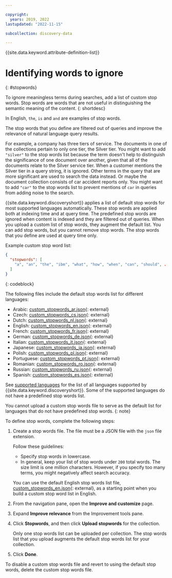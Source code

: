 ```yaml
---

copyright:
  years: 2019, 2022
lastupdated: "2022-11-15"

subcollection: discovery-data

---
```


{{site.data.keyword.attribute-definition-list}}

# Identifying words to ignore
{: #stopwords}

To ignore meaningless terms during searches, add a list of custom stop words. Stop words are words that are not useful in distinguishing the semantic meaning of the content.
{: shortdesc}

In English, `the`, `is` and `and` are examples of stop words.

The stop words that you define are filtered out of queries and improve the relevance of natural language query results.

For example, a company has three tiers of service. The documents in one of the collections pertain to only one tier, the Silver tier. You might want to add `"silver"` to the stop words list because the term doesn't help to distinguish the significance of one document over another, given that all of the documents relate to the Silver service tier. When a customer mentions the Silver tier in a query string, it is ignored. Other terms in the query that are more significant are used to search the data instead. Or maybe the document collection consists of car accident reports only. You might want to add `"car"` to the stop words list to prevent mentions of `car` in queries from adding noise to the search.

{{site.data.keyword.discoveryshort}} applies a list of default stop words for most supported languages automatically. These stop words are applied both at indexing time and at query time. The predefined stop words are ignored when content is indexed and they are filtered out of queries. When you upload a custom list of stop words, they augment the default list. You can add stop words, but you cannot remove stop words. The stop words that you define are used at query time only.

Example custom stop word list:

```json
{
  "stopwords": [
    "a", "an", "the", "ibm", "what", "how", "when", "can", "should", ...
  ]
}
```
{: codeblock}

The following files include the default stop words list for different languages:

- Arabic: [custom_stopwords_ar.json](https://github.com/watson-developer-cloud/doc-tutorial-downloads/tree/master/discovery-data/custom_stopwords_ar.json){: external}
- Czech: [custom_stopwords_cs.json](https://github.com/watson-developer-cloud/doc-tutorial-downloads/tree/master/discovery-data/custom_stopwords_cs.json){: external}
- Dutch: [custom_stopwords_nl.json](https://github.com/watson-developer-cloud/doc-tutorial-downloads/tree/master/discovery-data/custom_stopwords_nl.json){: external}
- English: [custom_stopwords_en.json](https://github.com/watson-developer-cloud/doc-tutorial-downloads/tree/master/discovery-data/custom_stopwords_en.json){: external}
- French: [custom_stopwords_fr.json](https://github.com/watson-developer-cloud/doc-tutorial-downloads/tree/master/discovery-data/custom_stopwords_fr.json){: external}
- German: [custom_stopwords_de.json](https://github.com/watson-developer-cloud/doc-tutorial-downloads/tree/master/discovery-data/custom_stopwords_de.json){: external}
- Italian: [custom_stopwords_it.json](https://github.com/watson-developer-cloud/doc-tutorial-downloads/tree/master/discovery-data/custom_stopwords_it.json){: external}
- Japanese: [custom_stopwords_ja.json](https://github.com/watson-developer-cloud/doc-tutorial-downloads/tree/master/discovery-data/custom_stopwords_ja.json){: external}
- Polish: [custom_stopwords_pl.json](https://github.com/watson-developer-cloud/doc-tutorial-downloads/tree/master/discovery-data/custom_stopwords_pl.json){: external}
- Portuguese: [custom_stopwords_pt.json](https://github.com/watson-developer-cloud/doc-tutorial-downloads/tree/master/discovery-data/custom_stopwords_pt.json){: external}
- Romanian: [custom_stopwords_ro.json](https://github.com/watson-developer-cloud/doc-tutorial-downloads/tree/master/discovery-data/custom_stopwords_ro.json){: external}
- Russian: [custom_stopwords_ru.json](https://github.com/watson-developer-cloud/doc-tutorial-downloads/tree/master/discovery-data/custom_stopwords_ru.json){: external}
- Spanish: [custom_stopwords_es.json](https://github.com/watson-developer-cloud/doc-tutorial-downloads/tree/master/discovery-data/custom_stopwords_es.json){: external}

See [supported languages](/docs/discovery-data?topic=discovery-data-language-support) for the list of all languages supported by {{site.data.keyword.discoveryshort}}. Some of the supported languages do not have a predefined stop words list.

You cannot upload a custom stop words file to serve as the default list for languages that do not have predefined stop words.
{: note}

To define stop words, complete the following steps:

1.  Create a stop words file. The file must be a JSON file with the `json` file extension.

    Follow these guidelines:

    - Specify stop words in lowercase.
    - In general, keep your list of stop words under `200` total words. The size limit is one million characters. However, if you specify too many terms, you might negatively affect search accuracy.

    You can use the default English stop words list file, [custom_stopwords_en.json](https://github.com/watson-developer-cloud/doc-tutorial-downloads/tree/master/discovery-data/custom_stopwords_en.json){: external}, as a starting point when you build a custom stop word list in English.

1.  From the navigation pane, open the **Improve and customize** page.
1.  Expand **Improve relevance** from the Improvement tools pane.
1.  Click **Stopwords**, and then click **Upload stopwords** for the collection.

    Only one stop words list can be uploaded per collection. The stop words list that you upload augments the default stop words list for your collection.

1.  Click **Done**.

To disable a custom stop words file and revert to using the default stop words, delete the custom stop words file.
